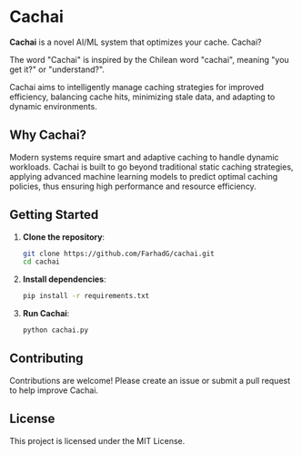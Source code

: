 # Cachai

**Cachai** is a novel AI/ML system that optimizes your cache. Cachai? 

The word "Cachai" is inspired by the Chilean word "cachai", meaning "you get it?" or "understand?".

Cachai aims to intelligently manage caching strategies for improved efficiency, balancing cache hits, minimizing stale data, and adapting to dynamic environments.

## Why Cachai?
Modern systems require smart and adaptive caching to handle dynamic workloads. Cachai is built to go beyond traditional static caching strategies, applying advanced machine learning models to predict optimal caching policies, thus ensuring high performance and resource efficiency.

## Getting Started
1. **Clone the repository**:
   ```sh
   git clone https://github.com/FarhadG/cachai.git
   cd cachai
   ```

2. **Install dependencies**:
   ```sh
   pip install -r requirements.txt
   ```

3. **Run Cachai**:
   ```sh
   python cachai.py
   ```

## Contributing
Contributions are welcome! Please create an issue or submit a pull request to help improve Cachai.

## License
This project is licensed under the MIT License.

